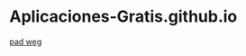 # Aplicaciones-Gratis.github.io
<a href="https://aplicaciones-gratis.github.io/Chat-100.html">pad weg</a>
